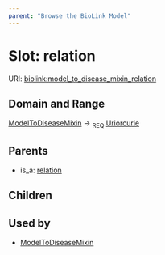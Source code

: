 ```yaml
---
parent: "Browse the BioLink Model"
---
```



# Slot: relation




URI: [biolink:model_to_disease_mixin_relation](https://w3id.org/biolink/vocab/model_to_disease_mixin_relation)

## Domain and Range

[ModelToDiseaseMixin](ModelToDiseaseMixin.md) ->  <sub>REQ</sub> [Uriorcurie](Uriorcurie.md)

## Parents

 *  is_a: [relation](relation.md)

## Children


## Used by

 * [ModelToDiseaseMixin](ModelToDiseaseMixin.md)
